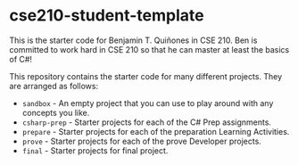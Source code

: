 # cse210-student-template
This is the starter code for Benjamin T. Quiñones in CSE 210.
Ben is committed to work hard in CSE 210 so that he can master at least the basics of C#!

This repository contains the starter code for many different projects. They are arranged as follows:

* `sandbox` - An empty project that you can use to play around with any concepts you like.
* `csharp-prep` - Starter projects for each of the C# Prep assignments.
* `prepare` - Starter projects for each of the preparation Learning Activities.
* `prove` - Starter projects for each of the prove Developer projects.
* `final` - Starter projects for final project.
